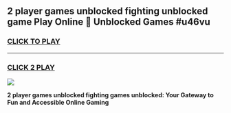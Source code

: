 
## 2 player games unblocked fighting unblocked game Play Online 👋 Unblocked Games #u46vu
<h3>
<a href="https://premium.freeplayer.one?title=2_player_games_unblocked_fighting&ref=21F">CLICK TO PLAY</a></h3>
<hr>

<h3>
<a href="https://premium.freeplayer.one?title=2_player_games_unblocked_fighting&ref=21F">CLICK 2 PLAY</a>
  
</h3>

<a href="https://premium.freeplayer.one?title=2_player_games_unblocked_fighting&ref=21F/"><img src="https://clearcache.store/games.png"></a>


**2 player games unblocked fighting games unblocked: Your Gateway to Fun and Accessible Online Gaming**

